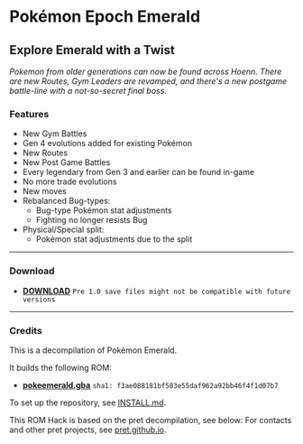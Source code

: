 # Pokémon Epoch Emerald

## Explore Emerald with a Twist

*Pokemon from older generations can now be found across Hoenn. There are new Routes, Gym Leaders are revamped, and there's a new postgame battle-line with a not-so-secret final boss.*

### Features

- New Gym Battles
- Gen 4 evolutions added for existing Pokémon
- New Routes
- New Post Game Battles
- Every legendary from Gen 3 and earlier can be found in-game
- No more trade evolutions
- New moves
- Rebalanced Bug-types:
  - Bug-type Pokémon stat adjustments
  - Fighting no longer resists Bug
- Physical/Special split:
  - Pokémon stat adjustments due to the split

---

### Download

* [**DOWNLOAD**](https://github.com/nath5763/pkemrald/releases/) `Pre 1.0 save files might not be compatible with future versions`

---

### Credits

This is a decompilation of Pokémon Emerald.

It builds the following ROM:

* [**pokeemerald.gba**](https://datomatic.no-intro.org/index.php?page=show_record&s=23&n=1961) `sha1: f3ae088181bf583e55daf962a92bb46f4f1d07b7`

To set up the repository, see [INSTALL.md](INSTALL.md).

This ROM Hack is based on the pret decompilation, see below:
For contacts and other pret projects, see [pret.github.io](https://pret.github.io/).
